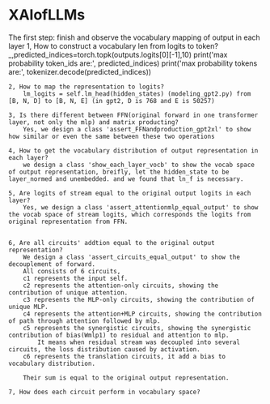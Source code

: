 # XAIofLLMs 

The first step: finish and observe the vocabulary mapping of output in each layer 
    1, How to construct a vocabulary len from logits to token? 
        _,predicted_indices=torch.topk(outputs.logits[0][-1],10)
        print('max probability token_ids are:', predicted_indices)
        print('max probability tokens are:', tokenizer.decode(predicted_indices))

    2, How to map the representation to logits? 
        lm_logits = self.lm_head(hidden_states) (modeling_gpt2.py) from [B, N, D] to [B, N, E] (in gpt2, D is 768 and E is 50257) 

    3, Is there different between FFN(original forward in one transformer layer, not only the mlp) and matrix producting? 
        Yes, we design a class 'assert_FFNandproduction_gpt2xl' to show how similar or even the same between these two operations 

    4, How to get the vocabulary distribution of output representation in each layer? 
        we design a class 'show_each_layer_vocb' to show the vocab space of output representation, breifly, let the hidden_state to be layer_normed and unembedded. and we found that ln_f is necessary. 

    5, Are logits of stream equal to the original output logits in each layer? 
        Yes, we design a class 'assert_attentionmlp_equal_output' to show the vocab space of stream logits, which corresponds the logits from original representation from FFN. 


    6, Are all circuits' addtion equal to the original output representation? 
        We design a class 'assert_circuits_equal_output' to show the decouplement of forward.  
        All consists of 6 circuits, 
        c1 represents the input self. 
        c2 represents the attention-only circuits, showing the contribution of unique attention. 
        c3 represents the MLP-only circuits, showing the contribution of unique MLP. 
        c4 represents the attention+MLP circuits, showing the contribution of path through attention followed by mlp. 
        c5 represents the synergistic circuits, showing the synergistic contribution of bias(Wmlp1) to residual and attention to mlp. 
            It means when residual stream was decoupled into several circuits, the loss distribution caused by activation. 
        c6 represents the translation circuits, it add a bias to vocabulary distribution. 

        Their sum is equal to the original output representation. 

    7, How does each circuit perform in vocabulary space?
